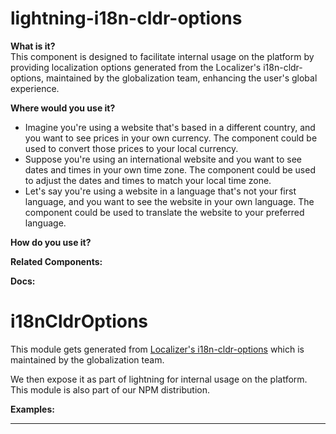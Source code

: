 # lightning-i18n-cldr-options

**What is it?**  
This component is designed to facilitate internal usage on the platform by providing localization options generated from the Localizer's i18n-cldr-options, maintained by the globalization team, enhancing the user's global experience.

**Where would you use it?**
- Imagine you're using a website that's based in a different country, and you want to see prices in your own currency. The <lightning-i18n-cldr-options> component could be used to convert those prices to your local currency.
- Suppose you're using an international website and you want to see dates and times in your own time zone. The <lightning-i18n-cldr-options> component could be used to adjust the dates and times to match your local time zone.
- Let's say you're using a website in a language that's not your first language, and you want to see the website in your own language. The <lightning-i18n-cldr-options> component could be used to translate the website to your preferred language.

**How do you use it?**


**Related Components:**


**Docs:**
# i18nCldrOptions

This module gets generated from [Localizer's i18n-cldr-options](https://git.soma.salesforce.com/Globalization/localizerjs/tree/master/packages/%40localizer/i18n-cldr-options) which is maintained by the globalization team.

We then expose it as part of lightning for internal usage on the platform. This module is also part of our NPM distribution.


**Examples:**


---
